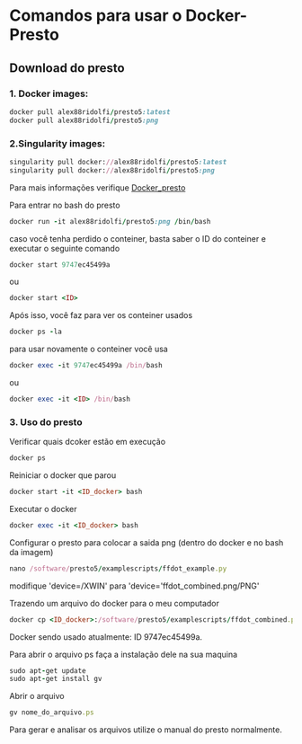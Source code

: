 # Comandos para usar o Docker-Presto

## Download do presto 

### 1. Docker images:
```Ruby
docker pull alex88ridolfi/presto5:latest
docker pull alex88ridolfi/presto5:png
```
### 2.Singularity images:
```Ruby
singularity pull docker://alex88ridolfi/presto5:latest
singularity pull docker://alex88ridolfi/presto5:png
```
Para mais informações verifique [Docker_presto](https://github.com/scottransom/presto/blob/master/INSTALL.md)

Para entrar no bash do presto 

```Ruby
docker run -it alex88ridolfi/presto5:png /bin/bash
```
caso você tenha perdido o conteiner, basta saber o ID do conteiner e executar o seguinte comando
```Ruby
docker start 9747ec45499a 
```
ou 
```Ruby
docker start <ID>
```

Após isso, você faz para ver os conteiner usados
```Ruby
docker ps -la 
```
para usar novamente o conteiner você usa
```Ruby
docker exec -it 9747ec45499a /bin/bash
```
ou 
```Ruby
docker exec -it <ID> /bin/bash
```
### 3. Uso do presto

Verificar quais dcoker estão em execução 
```Ruby
docker ps
```
Reiniciar o docker que parou 
```Ruby
docker start -it <ID_docker> bash
```
Executar o docker 
```Ruby
docker exec -it <ID_docker> bash
```
Configurar o presto para colocar a saida png  (dentro do docker e no bash da imagem)
```Ruby
nano /software/presto5/examplescripts/ffdot_example.py
 ```
modifique 'device=/XWIN' para 'device='ffdot_combined.png/PNG'

Trazendo um arquivo do docker para o meu computador 
```Ruby
docker cp <ID_docker>:/software/presto5/examplescripts/ffdot_combined.png /home/rafaely 
```
Docker sendo usado atualmente: ID 9747ec45499a.


Para abrir o arquivo ps faça a instalação dele na sua maquina 
```Ruby
sudo apt-get update
sudo apt-get install gv
```
Abrir o arquivo
```Ruby
gv nome_do_arquivo.ps
```
Para gerar e analisar os arquivos utilize o manual do presto normalmente.
